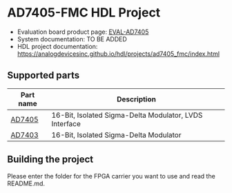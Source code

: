 # AD7405-FMC HDL Project

- Evaluation board product page: [EVAL-AD7405](https://www.analog.com/eval-ad7405)
- System documentation: TO BE ADDED
- HDL project documentation: https://analogdevicesinc.github.io/hdl/projects/ad7405_fmc/index.html

## Supported parts

| Part name                                   | Description                                            |
|---------------------------------------------|--------------------------------------------------------|
| [AD7405](https://www.analog.com/ad7405)     | 16-Bit, Isolated Sigma-Delta Modulator, LVDS Interface |
| [AD7403](https://www.analog.com/ad7403)     | 16-Bit, Isolated Sigma-Delta Modulator                 |

## Building the project

Please enter the folder for the FPGA carrier you want to use and read the README.md.